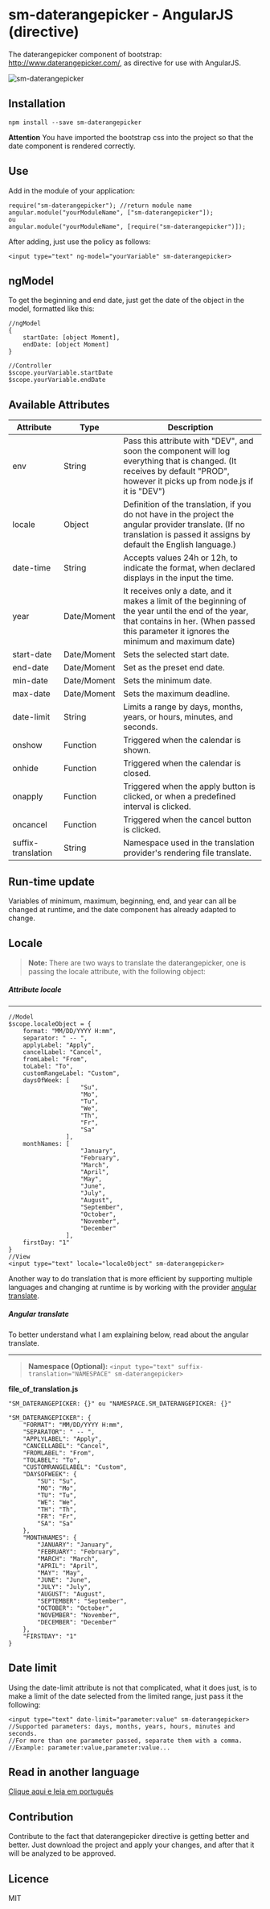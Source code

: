 # sm-daterangepicker - AngularJS (directive)

The daterangepicker component of bootstrap: http://www.daterangepicker.com/, as directive for use with AngularJS.

![sm-daterangepicker](daterangepicker.png?raw=true)

## Installation

```
npm install --save sm-daterangepicker
```

**Attention**
You have imported the bootstrap css into the project so that the date component is rendered correctly.

## Use
Add in the module of your application:
```
require("sm-daterangepicker"); //return module name
angular.module("yourModuleName", ["sm-daterangepicker"]);
ou
angular.module("yourModuleName", [require("sm-daterangepicker")]);
```
After adding, just use the policy as follows:
```
<input type="text" ng-model="yourVariable" sm-daterangepicker>
```
## ngModel
To get the beginning and end date, just get the date of the object in the model, formatted like this:
```
//ngModel
{
    startDate: [object Moment],
    endDate: [object Moment]
}

//Controller
$scope.yourVariable.startDate
$scope.yourVariable.endDate
```

## Available Attributes
Attribute   | Type         | Description
---------- | ------------ | --------
env        | String       | Pass this attribute with "DEV", and soon the component will log everything that is changed. (It receives by default "PROD", however it picks up from node.js if it is "DEV")
locale     | Object       | Definition of the translation, if you do not have in the project the angular provider translate. (If no translation is passed it assigns by default the English language.)
date-time  | String       | Accepts values 24h or 12h, to indicate the format, when declared displays in the input the time.
year       | Date/Moment  | It receives only a date, and it makes a limit of the beginning of the year until the end of the year, that contains in her. (When passed this parameter it ignores the minimum and maximum date)
start-date | Date/Moment  | Sets the selected start date.
end-date   | Date/Moment  | Set as the preset end date.
min-date   | Date/Moment  | Sets the minimum date.
max-date   | Date/Moment  | Sets the maximum deadline.
date-limit | String       | Limits a range by days, months, years, or hours, minutes, and seconds.
onshow     | Function     | Triggered when the calendar is shown.
onhide     | Function     | Triggered when the calendar is closed.
onapply    | Function     | Triggered when the apply button is clicked, or when a predefined interval is clicked.
oncancel   | Function     | Triggered when the cancel button is clicked.
suffix-translation | String | Namespace used in the translation provider's rendering file translate.

## Run-time update

Variables of minimum, maximum, beginning, end, and year can all be changed at runtime, and the date component has already adapted to change.

## Locale

> **Note:** There are two ways to translate the daterangepicker, one is passing the locale attribute, with the following object:

##### Attribute locale
---
```
//Model
$scope.localeObject = {
    format: "MM/DD/YYYY H:mm",
    separator: " -- ",
    applyLabel: "Apply",
    cancelLabel: "Cancel",
    fromLabel: "From",
    toLabel: "To",
    customRangeLabel: "Custom",
    daysOfWeek: [   
                    "Su",
                    "Mo",
                    "Tu",
                    "We",
                    "Th",
                    "Fr",
                    "Sa"
                ],
    monthNames: [   
                    "January",
                    "February",
                    "March",
                    "April",
                    "May",
                    "June",
                    "July",
                    "August",
                    "September",
                    "October",
                    "November",
                    "December"
                ],
    firstDay: "1"
}
//View
<input type="text" locale="localeObject" sm-daterangepicker>
```
Another way to do translation that is more efficient by supporting multiple languages and changing at runtime is by working with the provider [angular translate](https://angular-translate.github.io/).

##### Angular translate

To better understand what I am explaining below, read about the angular translate.

---
> **Namespace (Optional):**
> ``` <input type="text" suffix-translation="NAMESPACE" sm-daterangepicker> ```

**file_of_translation.js**
```
"SM_DATERANGEPICKER: {}" ou "NAMESPACE.SM_DATERANGEPICKER: {}"

"SM_DATERANGEPICKER": {
    "FORMAT": "MM/DD/YYYY H:mm",
    "SEPARATOR": " -- ",
    "APPLYLABEL": "Apply",
    "CANCELLABEL": "Cancel",
    "FROMLABEL": "From",
    "TOLABEL": "To",
    "CUSTOMRANGELABEL": "Custom",
    "DAYSOFWEEK": {
        "SU": "Su",
        "MO": "Mo",
        "TU": "Tu",
        "WE": "We",
        "TH": "Th",
        "FR": "Fr",
        "SA": "Sa"
    },
    "MONTHNAMES": {
        "JANUARY": "January",
        "FEBRUARY": "February",
        "MARCH": "March",
        "APRIL": "April",
        "MAY": "May",
        "JUNE": "June",
        "JULY": "July",
        "AUGUST": "August",
        "SEPTEMBER": "September",
        "OCTOBER": "October",
        "NOVEMBER": "November",
        "DECEMBER": "December"
    },
    "FIRSTDAY": "1"
}
```
## Date limit
Using the date-limit attribute is not that complicated, what it does just, is to make a limit of the date selected from the limited range, just pass it the following:
```
<input type="text" date-limit="parameter:value" sm-daterangepicker>
//Supported parameters: days, months, years, hours, minutes and seconds.
//For more than one parameter passed, separate them with a comma.
//Example: parameter:value,parameter:value...
```

## Read in another language
[Clique aqui e leia em português](https://github.com/supermock/sm-daterangepicker/blob/master/README-pt_BR.md)

## Contribution
Contribute to the fact that daterangepicker directive is getting better and better.
Just download the project and apply your changes, and after that it will be analyzed to be approved.

## Licence
MIT